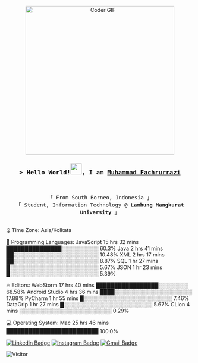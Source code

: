 <p align="center">
           <img src="https://media.giphy.com/media/SWoSkN6DxTszqIKEqv/giphy.gif" alt="Coder GIF" width="400">
</p>
<!-- Intro  -->
<h3 align="center">
        <samp>&gt; Hello World!<img src="https://emojis.slackmojis.com/emojis/images/1588315024/8823/hyperkitty.gif?1588315024" width="30" />, I am
                <b><a target="_blank" href="https://muhfrrazi.me/">Muhammad Fachrurrazi</a></b>
        </samp>
</h3>
<br>

<p align="center">
        <!-- Organisation  -->
        <samp>
                「 From South Borneo, Indonesia 」
                <br>
                「 Student, Information Technology @<b> Lambung Mangkurat University</b> 」
                <br>
                <br>
        </samp>
</p>

<!--START_SECTION:waka-->
⌚︎ Time Zone: Asia/Kolkata

💬 Programming Languages: 
JavaScript               15 hrs 32 mins      ███████████████░░░░░░░░░░   60.3% 
Java                     2 hrs 41 mins       ██░░░░░░░░░░░░░░░░░░░░░░░   10.48% 
XML                      2 hrs 17 mins       ██░░░░░░░░░░░░░░░░░░░░░░░   8.87% 
SQL                      1 hr 27 mins        █░░░░░░░░░░░░░░░░░░░░░░░░   5.67% 
JSON                     1 hr 23 mins        █░░░░░░░░░░░░░░░░░░░░░░░░   5.39%

🔥 Editors: 
WebStorm                 17 hrs 40 mins      █████████████████░░░░░░░░   68.58% 
Android Studio           4 hrs 36 mins       ████░░░░░░░░░░░░░░░░░░░░░   17.88% 
PyCharm                  1 hr 55 mins        █░░░░░░░░░░░░░░░░░░░░░░░░   7.46% 
DataGrip                 1 hr 27 mins        █░░░░░░░░░░░░░░░░░░░░░░░░   5.67% 
CLion                    4 mins              ░░░░░░░░░░░░░░░░░░░░░░░░░   0.29%

💻 Operating System: 
Mac                      25 hrs 46 mins      █████████████████████████   100.0%


<!--END_SECTION:waka-->

[![Linkedin Badge](https://img.shields.io/badge/-muhammadfachrurrazi-blue?style=flat-square&logo=Linkedin&logoColor=white&link=https://www.linkedin.com/in/muhammad-fachrurrazi/)](https://www.linkedin.com/in/muhammad-fachrurrazi/) [![Instagram Badge](https://img.shields.io/badge/-@muhfrrazi-F44747?style=flat-square&labelColor=F44747&logo=instagram&logoColor=white&link=https://instagram.com/muhfrrazi)](https://instagram.com/muhfrrazi) [![Gmail Badge](https://img.shields.io/badge/-mfachrurrazi41@gmail.com-c14438?style=flat-square&logo=Gmail&logoColor=white&link=mailto:mfachrurrazi41@gmail.com)](mailto:mfachrurrazi41@gmail.com)

![Visitor](https://komarev.com/ghpvc/?username=Muhfrrazi&color=blue)

